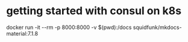 # getting started with consul on k8s

docker run -it --rm -p 8000:8000 -v $(pwd):/docs squidfunk/mkdocs-material:7.1.8